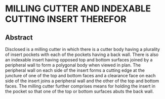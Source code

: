 # MILLING CUTTER AND INDEXABLE CUTTING INSERT THEREFOR

## Abstract
Disclosed is a milling cutter in which there is a cutter body having a plurality of insert pockets with each of the pockets having a back wall. There is also an indexable insert having opposed top and bottom surfaces joined by a peripheral wall to form a polygonal body when viewed in plan. The peripheral wall on each side of the insert forms a cutting edge at the juncture of one of the top and bottom faces and a clearance face on each side of the insert joins a peripheral wall and the other of the top and bottom faces. The milling cutter further comprises means for holding the insert in the pocket so that one of the top or bottom surfaces abuts the back wall.